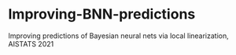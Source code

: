 # Improving-BNN-predictions
Improving predictions of Bayesian neural nets via local linearization, AISTATS 2021
